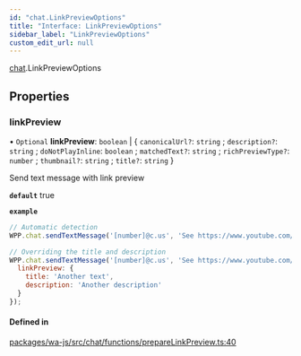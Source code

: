 ```yaml
---
id: "chat.LinkPreviewOptions"
title: "Interface: LinkPreviewOptions"
sidebar_label: "LinkPreviewOptions"
custom_edit_url: null
---
```


[chat](../namespaces/chat.md).LinkPreviewOptions

## Properties

### linkPreview

• `Optional` **linkPreview**: `boolean` \| { `canonicalUrl?`: `string` ; `description?`: `string` ; `doNotPlayInline`: `boolean` ; `matchedText?`: `string` ; `richPreviewType?`: `number` ; `thumbnail?`: `string` ; `title?`: `string`  }

Send text message with link preview

**`default`** true

**`example`**
```javascript
// Automatic detection
WPP.chat.sendTextMessage('[number]@c.us', 'See https://www.youtube.com/watch?v=v1PBptSDIh8');

// Overriding the title and description
WPP.chat.sendTextMessage('[number]@c.us', 'See https://www.youtube.com/watch?v=v1PBptSDIh8', {
  linkPreview: {
    title: 'Another text',
    description: 'Another description'
  }
});
```

#### Defined in

[packages/wa-js/src/chat/functions/prepareLinkPreview.ts:40](https://github.com/wppconnect-team/wa-js/blob/main/src/chat/functions/prepareLinkPreview.ts#L40)
